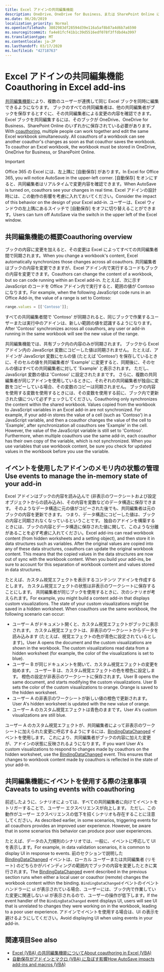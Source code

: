 ```yaml
---
title: Excel アドインの共同編集機能
description: OneDrive、OneDrive for Business、または SharePoint Online に格納されている Excel ブックの coauthor について説明します。
ms.date: 06/20/2019
localization_priority: Normal
ms.openlocfilehash: 3802983df28594d39e116a5af8b87a4d6b7a6590
ms.sourcegitcommit: fa4e81fcf41b1c39d5516edf078f3ffdbd4a3997
ms.translationtype: MT
ms.contentlocale: ja-JP
ms.lasthandoff: 03/17/2020
ms.locfileid: "42718763"
---
```

# <a name="coauthoring-in-excel-add-ins"></a><span data-ttu-id="06446-103">Excel アドインの共同編集機能</span><span class="sxs-lookup"><span data-stu-id="06446-103">Coauthoring in Excel add-ins</span></span>  

<span data-ttu-id="06446-p101">[共同編集機能](https://support.office.com/article/Collaborate-on-Excel-workbooks-at-the-same-time-with-co-authoring-7152aa8b-b791-414c-a3bb-3024e46fb104)により、複数のユーザーが連携して同じ Excel ブックを同時に編集できるようになります。 ブックのすべての共同編集者は、他の共同編集者がブックを保存するとすぐに、その共同編集者による変更の内容を確認できます。 Excel ブックを共同編集するには、そのブックが OneDrive、OneDrive for Business、SharePoint Online のいずれかに保存されている必要があります。</span><span class="sxs-lookup"><span data-stu-id="06446-p101">With [coauthoring](https://support.office.com/article/Collaborate-on-Excel-workbooks-at-the-same-time-with-co-authoring-7152aa8b-b791-414c-a3bb-3024e46fb104), multiple people can work together and edit the same Excel workbook simultaneously. All coauthors of a workbook can see another coauthor's changes as soon as that coauthor saves the workbook. To coauthor an Excel workbook, the workbook must be stored in OneDrive, OneDrive for Business, or SharePoint Online.</span></span>

> [!IMPORTANT]
> <span data-ttu-id="06446-107">Office 365 の Excel には、左上隅に [自動保存] があります。</span><span class="sxs-lookup"><span data-stu-id="06446-107">In Excel for Office 365, you will notice AutoSave in the upper-left corner.</span></span> <span data-ttu-id="06446-108">[自動保存] をオンにすると、共同編集者はリアルタイムで変更内容を確認できます。</span><span class="sxs-lookup"><span data-stu-id="06446-108">When AutoSave is turned on, coauthors see your changes in real time.</span></span> <span data-ttu-id="06446-109">Excel アドインの設計時には、この動作の影響を考慮に入れておいてください。</span><span class="sxs-lookup"><span data-stu-id="06446-109">Consider the impact of this behavior on the design of your Excel add-in.</span></span> <span data-ttu-id="06446-110">ユーザーは、Excel ウィンドウの左上隅にあるスイッチで [自動保存] をオフに切り替えることができます。</span><span class="sxs-lookup"><span data-stu-id="06446-110">Users can turn off AutoSave via the switch in the upper left of the Excel window.</span></span>

## <a name="coauthoring-overview"></a><span data-ttu-id="06446-111">共同編集機能の概要</span><span class="sxs-lookup"><span data-stu-id="06446-111">Coauthoring overview</span></span>

<span data-ttu-id="06446-112">ブックの内容に変更を加えると、その変更は Excel によってすべての共同編集者間で同期されます。</span><span class="sxs-lookup"><span data-stu-id="06446-112">When you change a workbook's content, Excel automatically synchronizes those changes across all coauthors.</span></span> <span data-ttu-id="06446-113">共同編集者はブックの内容を変更できますが、Excel アドイン内で実行するコードもブックの内容を変更できます。</span><span class="sxs-lookup"><span data-stu-id="06446-113">Coauthors can change the content of a workbook, but so can code running within an Excel add-in.</span></span> <span data-ttu-id="06446-114">たとえば、次に示す JavaScript のコードを Office アドイン内で実行すると、範囲の値が Contoso になります。</span><span class="sxs-lookup"><span data-stu-id="06446-114">For example, when the following JavaScript code runs in an Office Add-in, the value of a range is set to Contoso:</span></span>

```js
range.values = [['Contoso']];
```
<span data-ttu-id="06446-115">すべての共同編集者間で 'Contoso' が同期されると、同じブックで作業するユーザーまたは実行中のアドインは、新しい範囲の値を認識するようになります。</span><span class="sxs-lookup"><span data-stu-id="06446-115">After 'Contoso' synchronizes across all coauthors, any user or add-in running in the same workbook will see the new value of the range.</span></span>

<span data-ttu-id="06446-p104">共同編集機能では、共有ブック内の内容のみが同期されます。 ブックから Excel アドイン内の JavaScript 変数にコピーした値は同期されません。 たとえば、アドインが JavaScript 変数にセルの値 (たとえば 'Contoso') を保存しているときに、そのセルの値を共同編集者が 'Example' に変更すると、同期後に、そのセルの値はすべての共同編集者に対して 'Example' と表示されます。 ただし、JavaScript 変数の値は 'Contoso' に設定されたままです。 さらに、複数の共同編集者が同じアドインを使用しているときに、それぞれの共同編集者が独自に変数をコピーしている場合、その変数のコピーは同期されません。 ブックの内容を使用する変数を使用するときには、その変数を使用する前に、ブック内で更新された値について必ずチェックしてください。</span><span class="sxs-lookup"><span data-stu-id="06446-p104">Coauthoring only synchronizes the content within the shared workbook. Values copied from the workbook to JavaScript variables in an Excel add-in are not synchronized. For example, if your add-in stores the value of a cell (such as 'Contoso') in a JavaScript variable, and then a coauthor changes the value of the cell to 'Example', after synchronization all coauthors see 'Example' in the cell. However, the value of the JavaScript variable is still set to 'Contoso'. Furthermore, when multiple coauthors use the same add-in, each coauthor has their own copy of the variable, which is not synchronized. When you use variables that use workbook content, be sure you check for updated values in the workbook before you use the variable.</span></span>

## <a name="use-events-to-manage-the-in-memory-state-of-your-add-in"></a><span data-ttu-id="06446-122">イベントを使用したアドインのメモリ内の状態の管理</span><span class="sxs-lookup"><span data-stu-id="06446-122">Use events to manage the in-memory state of your add-in</span></span>

<span data-ttu-id="06446-p105">Excel アドインはブックの内容を読み込んで (非表示のワークシートおよび設定オブジェクトからの読み込み)、その内容を変数などのデータ構造に保存できます。 そのようなデータ構造に元の値がコピーされた後でも、共同編集者は元のブックの内容を更新できます。 つまり、データ構造にコピーした値は、ブックの内容と同期されなくなっているということです。 独自のアドインを構築するときには、ブックの内容とデータ構造に保存された値に関して、このような分離があることを必ず考慮に入れてください。</span><span class="sxs-lookup"><span data-stu-id="06446-p105">Excel add-ins can read workbook content (from hidden worksheets and a setting object), and then store it in data structures such as variables. After the original values are copied into any of these data structures, coauthors can update the original workbook content. This means that the copied values in the data structures are now out of sync with the workbook content. When you build your add-ins, be sure to account for this separation of workbook content and values stored in data structures.</span></span>

<span data-ttu-id="06446-p106">たとえば、カスタム視覚エフェクトを表示するコンテンツ アドインを作成するとします。 カスタム視覚エフェクトの状態は非表示のワークシートに保存することにします。 共同編集者が同じブックを使用するときに、次のシナリオが考えられます。</span><span class="sxs-lookup"><span data-stu-id="06446-p106">For example, you might build a content add-in that displays custom visualizations. The state of your custom visualizations might be saved in a hidden worksheet. When coauthors use the same workbook, the following scenario can occur:</span></span>

- <span data-ttu-id="06446-p107">ユーザー A がドキュメント開くと、カスタム視覚エフェクトがブックに表示されます。 カスタム視覚エフェクトは、非表示のワークシートからデータを読み込みます (たとえば、視覚エフェクトの色が青色に設定されているとします)。</span><span class="sxs-lookup"><span data-stu-id="06446-p107">User A opens the document and the custom visualizations are shown in the workbook. The custom visualizations read data from a hidden worksheet (for example, the color of the visualizations is set to blue).</span></span>
- <span data-ttu-id="06446-p108">ユーザー B が同じドキュメントを開いて、カスタム視覚エフェクトの変更を始めます。 ユーザー B は、カスタム視覚エフェクトの色を橙色に設定します。 橙色の設定が非表示のワークシートに保存されます。</span><span class="sxs-lookup"><span data-stu-id="06446-p108">User B opens the same document, and starts modifying the custom visualizations. User B sets the color of the custom visualizations to orange. Orange is saved to the hidden worksheet.</span></span>
- <span data-ttu-id="06446-135">ユーザー A の非表示のワークシートが新しい値の橙色で更新されます。</span><span class="sxs-lookup"><span data-stu-id="06446-135">User A's hidden worksheet is updated with the new value of orange.</span></span>
- <span data-ttu-id="06446-136">ユーザー A のカスタム視覚エフェクトは青色のままです。</span><span class="sxs-lookup"><span data-stu-id="06446-136">User A's custom visualizations are still blue.</span></span>

<span data-ttu-id="06446-p109">ユーザー A のカスタム視覚エフェクトが、共同編集者によって非表示のワークシートに加えられた変更に呼応するようにするには、[BindingDataChanged](/javascript/api/office/office.bindingdatachangedeventargs) イベントを使用します。 これにより、共同編集者がブックの内容に加えた変更が、アドインの状態に反映されるようになります。</span><span class="sxs-lookup"><span data-stu-id="06446-p109">If you want User A's custom visualizations to respond to changes made by coauthors on the hidden worksheet, use the [BindingDataChanged](/javascript/api/office/office.bindingdatachangedeventargs) event. This ensures that changes to workbook content made by coauthors is reflected in the state of your add-in.</span></span>

## <a name="caveats-to-using-events-with-coauthoring"></a><span data-ttu-id="06446-139">共同編集機能にイベントを使用する際の注意事項</span><span class="sxs-lookup"><span data-stu-id="06446-139">Caveats to using events with coauthoring</span></span>

<span data-ttu-id="06446-p110">前述したように、シナリオによっては、すべての共同編集者に向けてイベントをトリガーすることで、ユーザー エクスペリエンスが向上します。 ただし、この動作がユーザー エクスペリエンスの低下を招くシナリオも存在することに注意してください。</span><span class="sxs-lookup"><span data-stu-id="06446-p110">As described earlier, in some scenarios, triggering events for all coauthors provides an improved user experience. However, be aware that in some scenarios this behavior can produce poor user experiences.</span></span> 

<span data-ttu-id="06446-142">たとえば、データの入力規則のシナリオでは、一般に、イベントに呼応して UI を表示します。</span><span class="sxs-lookup"><span data-stu-id="06446-142">For example, in data validation scenarios, it is common to display UI in response to events.</span></span> <span data-ttu-id="06446-143">前のセクションで説明した [BindingDataChanged](/javascript/api/office/office.bindingdatachangedeventargs) イベントは、ローカル ユーザーまたは共同編集者 (リモート) のどちらかがバインディングの範囲内でブックの内容を変更したときに実行されます。</span><span class="sxs-lookup"><span data-stu-id="06446-143">The [BindingDataChanged](/javascript/api/office/office.bindingdatachangedeventargs) event described in the previous section runs when either a local user or coauthor (remote) changes the workbook content within the binding.</span></span> <span data-ttu-id="06446-144">`BindingDataChanged`イベントのイベントハンドラーに ui が表示されている場合、ユーザーには、ブック内で作業していた変更に関連しない ui が表示されるので、ユーザーの操作が低下します。</span><span class="sxs-lookup"><span data-stu-id="06446-144">If the event handler of the `BindingDataChanged` event displays UI, users will see UI that is unrelated to changes they were working on in the workbook, leading to a poor user experience.</span></span> <span data-ttu-id="06446-145">アドインでイベントを使用する場合は、UI の表示を避けるようにしてください。</span><span class="sxs-lookup"><span data-stu-id="06446-145">Avoid displaying UI when using events in your add-in.</span></span>

## <a name="see-also"></a><span data-ttu-id="06446-146">関連項目</span><span class="sxs-lookup"><span data-stu-id="06446-146">See also</span></span>

- [<span data-ttu-id="06446-147">Excel (VBA) の共同編集機能について</span><span class="sxs-lookup"><span data-stu-id="06446-147">About coauthoring in Excel (VBA)</span></span>](/office/vba/excel/concepts/about-coauthoring-in-excel)
- [<span data-ttu-id="06446-148">自動保存がアドインとマクロ (VBA) に及ぼす影響</span><span class="sxs-lookup"><span data-stu-id="06446-148">How AutoSave impacts add-ins and macros (VBA)</span></span>](/office/vba/library-reference/concepts/how-autosave-impacts-addins-and-macros)
